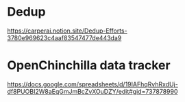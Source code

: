 # Dedup
https://carperai.notion.site/Dedup-Efforts-3780e969623c4aaf83547477de443da9

# OpenChinchilla data tracker
https://docs.google.com/spreadsheets/d/19IAFhqRvhRxdUj-df8PUOBI2W8aEqGmJmBcZvXOuDZY/edit#gid=737878990

